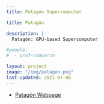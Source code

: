 ```yaml
---
title: Patagón Supercomputer

title: Patagón

description: |
  Patagón: GPU-based Supercomputer

#people:
#  - prof-cnavarro

layout: project
image: "/img/patagon.png"
last-updated: 2021-07-06
---
```

 * [Patagón Webpage](https://patagon.uach.cl)
